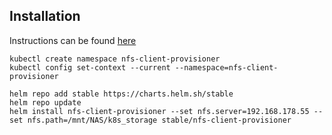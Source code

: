 ## Installation
Instructions can be found [here](https://github.com/helm/charts/tree/master/stable/nfs-client-provisioner)
```
kubectl create namespace nfs-client-provisioner
kubectl config set-context --current --namespace=nfs-client-provisioner

helm repo add stable https://charts.helm.sh/stable
helm repo update
helm install nfs-client-provisioner --set nfs.server=192.168.178.55 --set nfs.path=/mnt/NAS/k8s_storage stable/nfs-client-provisioner
```
